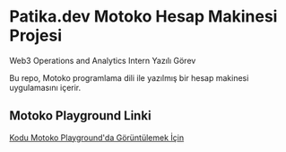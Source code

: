# Patika.dev Motoko Hesap Makinesi Projesi 
Web3 Operations and Analytics Intern Yazılı  Görev

Bu repo, Motoko programlama dili ile yazılmış bir hesap makinesi uygulamasını içerir.

## Motoko Playground Linki

[Kodu Motoko Playground'da Görüntülemek İçin]([https://motoko-playground.dfinity.org/...](https://m7sm4-2iaaa-aaaab-qabra-cai.raw.ic0.app/?tag=1501560757))

